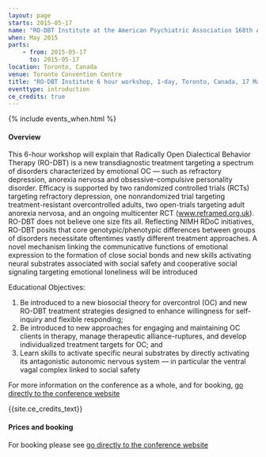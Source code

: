 ```yaml
---
layout: page
starts: 2015-05-17
name: "RO-DBT Institute at the American Psychiatric Association 168th Annual Meeting"
when: May 2015
parts:
    - from: 2015-05-17
      to: 2015-05-17
location: Toronto, Canada
venue: Toronto Convention Centre
title: "RO-DBT Institute 6 hour workshop, 1-day, Toronto, Canada, 17 May 2015"
eventtype: introduction
ce_credits: true
---
```



{% include events_when.html %}


#### Overview

This 6-hour workshop will explain that Radically Open Dialectical Behavior Therapy (RO-DBT) is a new transdiagnostic treatment targeting a spectrum of disorders characterized by emotional OC — such as refractory depression, anorexia nervosa and obsessive-compulsive
personality disorder. Efficacy is supported by two randomized controlled trials (RCTs) targeting refractory depression, one nonrandomized trial targeting treatment-resistant overcontrolled adults, two open-trials targeting adult anorexia nervosa, and an ongoing multicenter RCT (www.reframed.org.uk). RO-DBT does not believe
one size fits all. Reflecting NIMH RDoC initiatives, RO-DBT posits that core genotypic/phenotypic differences between groups of disorders necessitate oftentimes vastly different treatment approaches. A
novel mechanism linking the communicative functions of emotional expression to the formation of close social bonds and new skills activating neural
substrates associated with social safety and cooperative social signaling targeting emotional loneliness will be introduced

Educational Objectives: 
1) Be introduced to a new biosocial theory for overcontrol (OC) and new RO-DBT treatment strategies designed to enhance willingness for self-inquiry and flexible responding; 
2) Be introduced to new approaches for engaging and maintaining OC clients in therapy, manage therapeutic alliance-ruptures, and develop individualized treatment targets for OC; and 
3) Learn skills to activate specific neural substrates by directly activating its antagonistic autonomic nervous system — in particular the ventral vagal complex linked to social safety

For more information on the conference as a whole, and for booking, [go directly to the conference website](http://annualmeeting.psychiatry.org/)

{{site.ce_credits_text}}



#### Prices and booking

For booking please see [go directly to the conference website](http://annualmeeting.psychiatry.org/)
